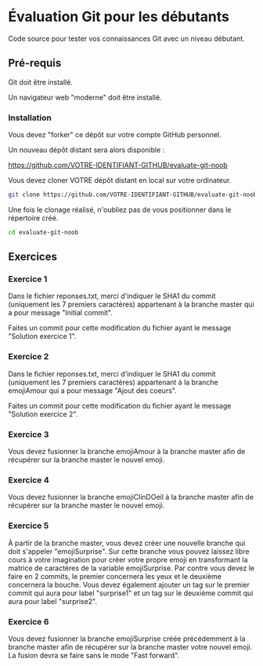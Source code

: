 # Évaluation Git pour les débutants

Code source pour tester vos connaissances Git avec un niveau débutant.

## Pré-requis

Git doit être installé.

Un navigateur web "moderne" doit être installé.

### Installation

Vous devez "forker" ce dépôt sur votre compte GitHub personnel.

Un nouveau dépôt distant sera alors disponible :

https://github.com/VOTRE-IDENTIFIANT-GITHUB/evaluate-git-noob

Vous devez cloner VOTRE dépôt distant en local sur votre ordinateur.

```sh
git clone https://github.com/VOTRE-IDENTIFIANT-GITHUB/evaluate-git-noob
```

Une fois le clonage réalisé, n'oubliez pas de vous positionner dans le répertoire créé.

```sh
cd evaluate-git-noob
```

## Exercices

### Exercice 1

Dans le fichier reponses.txt, merci d'indiquer le SHA1 du commit (uniquement les 7 premiers caractères) appartenant à la branche master qui a pour message "Initial commit".

Faites un commit pour cette modification du fichier ayant le message "Solution exercice 1".

### Exercice 2

Dans le fichier reponses.txt, merci d'indiquer le SHA1 du commit (uniquement les 7 premiers caractères) appartenant à la branche emojiAmour qui a pour message "Ajout des coeurs".

Faites un commit pour cette modification du fichier ayant le message "Solution exercice 2".

### Exercice 3

Vous devez fusionner la branche emojiAmour à la branche master afin de récupérer sur la branche master le nouvel emoji.

### Exercice 4

Vous devez fusionner la branche emojiClinDOeil à la branche master afin de récupérer sur la branche master le nouvel emoji.

### Exercice 5

À partir de la branche master, vous devez créer une nouvelle branche qui doit s'appeler "emojiSurprise". Sur cette branche vous pouvez laissez libre cours à votre imagination pour créer votre propre emoji en transformant la matrice de caractères de la variable emojiSurprise. Par contre vous devez le faire en 2 commits, le premier concernera les yeux et le deuxième concernera la bouche.
Vous devez également ajouter un tag sur le premier commit qui aura pour label "surprise1" et un tag sur le deuxième commit qui aura pour label "surprise2".

### Exercice 6

Vous devez fusionner la branche emojiSurprise créée précédemment à la branche master afin de récupérer sur la branche master votre nouvel emoji. La fusion devra se faire sans le mode "Fast forward".
